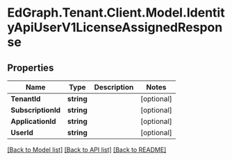 # EdGraph.Tenant.Client.Model.IdentityApiUserV1LicenseAssignedResponse

## Properties

Name | Type | Description | Notes
------------ | ------------- | ------------- | -------------
**TenantId** | **string** |  | [optional] 
**SubscriptionId** | **string** |  | [optional] 
**ApplicationId** | **string** |  | [optional] 
**UserId** | **string** |  | [optional] 

[[Back to Model list]](../README.md#documentation-for-models) [[Back to API list]](../README.md#documentation-for-api-endpoints) [[Back to README]](../README.md)

